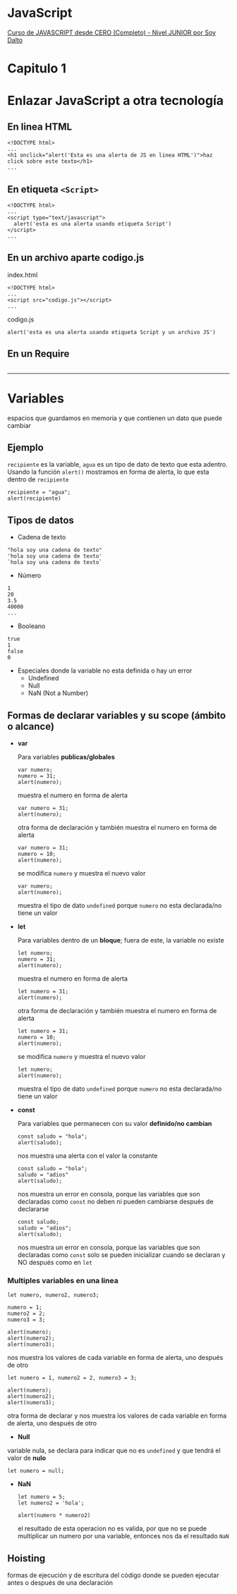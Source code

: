 # JavaScript
[Curso de JAVASCRIPT desde CERO (Completo) - Nivel JUNIOR por Soy Dalto](https://youtu.be/z95mZVUcJ-E?si=CQWAuznxkiIQ2JwP)

# Capitulo 1

# Enlazar JavaScript a otra tecnología
## En linea HTML
```
<!DOCTYPE html>
...
<h1 onclick="alert('Esta es una alerta de JS en linea HTML')">haz click sobre este texto</h1>
...
```
## En etiqueta `<Script>`
```
<!DOCTYPE html>
...
<script type="text/javascript">
  alert('esta es una alerta usando etiqueta Script')
</script>
...
```

## En un archivo aparte codigo.js
index.html
```
<!DOCTYPE html>
...
<script src="codigo.js"></script>
...
```
codigo.js
```
alert('esta es una alerta usando etiqueta Script y un archivo JS')
```
## En un Require
```
```
---
# Variables
espacios que guardamos en memoria y que contienen un dato que puede cambiar

## Ejemplo
`recipiente` es la variable, `agua` es un tipo de dato de texto que esta adentro. Usando la función `alert()` mostramos en forma de alerta, lo que esta dentro de `recipiente`
```
recipiente = "agua";
alert(recipiente)
```

## Tipos de datos

- Cadena de texto
```
"hola soy una cadena de texto"
'hola soy una cadena de texto'
`hola soy una cadena de texto`
```
- Número
```
1
20
3.5
40000
...
```
- Booleano
```
true
1
false
0
```
- Especiales
donde la variable no esta definida o hay un error
  - Undefined
  - Null
  - NaN (Not a Number)

## Formas de declarar variables y su scope (ámbito o alcance)

- **var**

  Para variables **publicas/globales**
  ```
  var numero;
  numero = 31;
  alert(numero);
  ```
  muestra el numero en forma de alerta
  ```
  var numero = 31;
  alert(numero);
  ```
  otra forma de declaración y también muestra el numero en  forma de alerta
  ```
  var numero = 31;
  numero = 10;
  alert(numero);
  ```
  se modifica `numero` y muestra el nuevo valor
  ```
  var numero;
  alert(numero);
  ```
  muestra el tipo de dato `undefined` porque `numero` no esta   declarada/no tiene un valor

- **let**

  Para variables dentro de un **bloque**; fuera de este, la variable no existe
  ```
  let numero;
  numero = 31;
  alert(numero);
  ```
  muestra el numero en forma de alerta
  ```
  let numero = 31;
  alert(numero);
  ```
  otra forma de declaración y también muestra el numero en  forma de alerta
  ```
  let numero = 31;
  numero = 10;
  alert(numero);
  ```
  se modifica `numero` y muestra el nuevo valor
  ```
  let numero;
  alert(numero);
  ```
  muestra el tipo de dato `undefined` porque `numero` no esta   declarada/no tiene un valor

- **const**

  Para variables que permanecen con su valor **definido/no  cambian**
  ```
  const saludo = "hola";
  alert(saludo);
  ```
  nos muestra una alerta con el valor la constante
  ```
  const saludo = "hola";
  saludo = "adios"
  alert(saludo);
  ```
  nos muestra un error en consola, porque las variables que   son declaradas como `const` no deben ni pueden cambiarse  después de declararse
  ```
  const saludo;
  saludo = "adios";
  alert(saludo);
  ```
  nos muestra un error en consola, porque las variables que   son declaradas como `const` solo se pueden inicializar  cuando se declaran y NO después como en `let`

### Multiples variables en una linea
```
let numero, numero2, numero3;

numero = 1;
numero2 = 2;
numero3 = 3;

alert(numero);
alert(numero2);
alert(numero3);
```
nos muestra los valores de cada variable en forma de alerta, uno después de otro
```
let numero = 1, numero2 = 2, numero3 = 3;

alert(numero);
alert(numero2);
alert(numero3);
```
otra forma de declarar y nos muestra los valores de cada variable en forma de alerta, uno después de otro

- **Null**

 variable nula, se declara para indicar que no es `undefined` y que tendrá el valor de **nulo**
  ```
  let numero = null;

  ```
- **NaN**
  ```
  let numero = 5;
  let numero2 = 'hola';

  alert(numero * numero2)
  ```
  el resultado de esta operacion no es valida, por que no se puede multiplicar un numero por una variable, entonces nos da el resultado `NaN`
## Hoisting
formas de ejecución y de escritura del código donde se pueden ejecutar antes o después de una declaración



